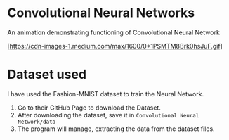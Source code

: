 # Convolutional Neural Networks

An animation demonstrating functioning of Convolutional Neural Network

[https://cdn-images-1.medium.com/max/1600/0*1PSMTM8Brk0hsJuF.gif]

# Dataset used

I have used the Fashion-MNIST dataset to train the Neural Network.

1. Go to their GitHub Page to download the Dataset.
2. After downloading the dataset, save it in `Convolutional Neural Network/data`
3. The program will manage, extracting the data from the dataset files.
